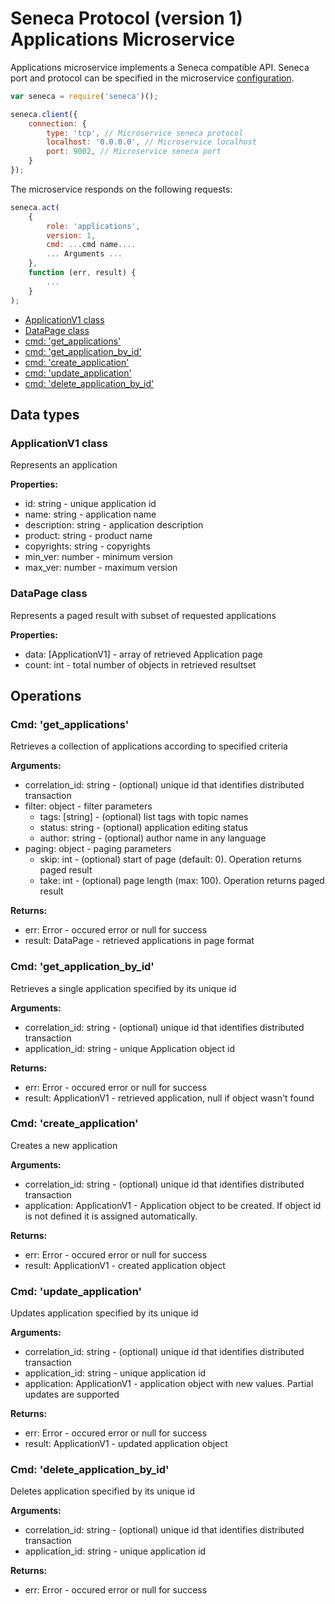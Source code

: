 # Seneca Protocol (version 1) <br/> Applications Microservice

Applications microservice implements a Seneca compatible API. 
Seneca port and protocol can be specified in the microservice [configuration](Configuration.md/#api_seneca). 

```javascript
var seneca = require('seneca')();

seneca.client({
    connection: {
        type: 'tcp', // Microservice seneca protocol
        localhost: '0.0.0.0', // Microservice localhost
        port: 9002, // Microservice seneca port
    }
});
```

The microservice responds on the following requests:

```javascript
seneca.act(
    {
        role: 'applications',
        version: 1,
        cmd: ...cmd name....
        ... Arguments ...
    },
    function (err, result) {
        ...
    }
);
```

* [ApplicationV1 class](#class1)
* [DataPage<ApplicationV1> class](#class2)
* [cmd: 'get_applications'](#operation1)
* [cmd: 'get_application_by_id'](#operation2)
* [cmd: 'create_application'](#operation3)
* [cmd: 'update_application'](#operation4)
* [cmd: 'delete_application_by_id'](#operation5)

## Data types

### <a name="class1"></a> ApplicationV1 class

Represents an application

**Properties:**
- id: string - unique application id
- name: string - application name
- description: string - application description
- product: string - product name
- copyrights: string - copyrights
- min_ver: number - minimum version
- max_ver: number - maximum version

### <a name="class2"></a> DataPage<ApplicationV1> class

Represents a paged result with subset of requested applications

**Properties:**
- data: [ApplicationV1] - array of retrieved Application page
- count: int - total number of objects in retrieved resultset

## Operations

### <a name="operation1"></a> Cmd: 'get_applications'

Retrieves a collection of applications according to specified criteria

**Arguments:** 
- correlation_id: string - (optional) unique id that identifies distributed transaction
- filter: object - filter parameters
  - tags: [string] - (optional) list tags with topic names
  - status: string - (optional) application editing status
  - author: string - (optional) author name in any language 
- paging: object - paging parameters
  - skip: int - (optional) start of page (default: 0). Operation returns paged result
  - take: int - (optional) page length (max: 100). Operation returns paged result

**Returns:**
- err: Error - occured error or null for success
- result: DataPage<ApplicationV1> - retrieved applications in page format

### <a name="operation2"></a> Cmd: 'get\_application\_by\_id'

Retrieves a single application specified by its unique id

**Arguments:** 
- correlation_id: string - (optional) unique id that identifies distributed transaction
- application_id: string - unique Application object id

**Returns:**
- err: Error - occured error or null for success
- result: ApplicationV1 - retrieved application, null if object wasn't found 

### <a name="operation3"></a> Cmd: 'create_application'

Creates a new application

**Arguments:** 
- correlation_id: string - (optional) unique id that identifies distributed transaction
- application: ApplicationV1 - Application object to be created. If object id is not defined it is assigned automatically.

**Returns:**
- err: Error - occured error or null for success
- result: ApplicationV1 - created application object

### <a name="operation4"></a> Cmd: 'update_application'

Updates application specified by its unique id

**Arguments:** 
- correlation_id: string - (optional) unique id that identifies distributed transaction
- application_id: string - unique application id
- application: ApplicationV1 - application object with new values. Partial updates are supported

**Returns:**
- err: Error - occured error or null for success
- result: ApplicationV1 - updated application object 
 
### <a name="operation5"></a> Cmd: 'delete\_application\_by_id'

Deletes application specified by its unique id

**Arguments:** 
- correlation_id: string - (optional) unique id that identifies distributed transaction
- application_id: string - unique application id

**Returns:**
- err: Error - occured error or null for success

 